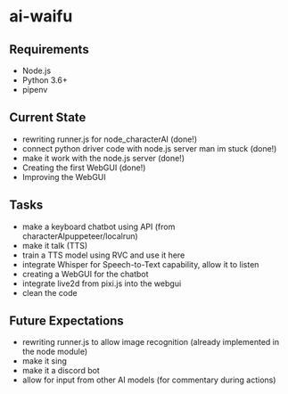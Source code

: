 # ai-waifu

## Requirements
- Node.js
- Python 3.6+
- pipenv

## Current State
- rewriting runner.js for node_characterAI (done!)
- connect python driver code with node.js server man im stuck (done!)
- make it work with the node.js server (done!)
- Creating the first WebGUI (done!)
- Improving the WebGUI

## Tasks
- make a keyboard chatbot using API (from characterAIpuppeteer/localrun)
- make it talk (TTS)
- train a TTS model using RVC and use it here
- integrate Whisper for Speech-to-Text capability, allow it to listen
- creating a WebGUI for the chatbot
- integrate live2d from pixi.js into the webgui
- clean the code

## Future Expectations
- rewriting runner.js to allow image recognition (already implemented in the node module)
- make it sing
- make it a discord bot
- allow for input from other AI models (for commentary during actions)
